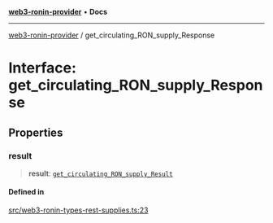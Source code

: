 [**web3-ronin-provider**](../README.md) • **Docs**

***

[web3-ronin-provider](../globals.md) / get\_circulating\_RON\_supply\_Response

# Interface: get\_circulating\_RON\_supply\_Response

## Properties

### result

> **result**: [`get_circulating_RON_supply_Result`](get_circulating_RON_supply_Result.md)

#### Defined in

[src/web3-ronin-types-rest-supplies.ts:23](https://github.com/chuacw/web3-ronin-provider/blob/7646ce38176c1dab59363eef0869f2efa34d498b/src/web3-ronin-types-rest-supplies.ts#L23)

